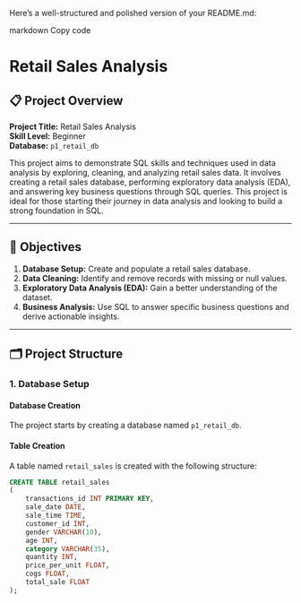 
Here’s a well-structured and polished version of your README.md:

markdown
Copy code
# Retail Sales Analysis

## 📋 Project Overview

**Project Title:** Retail Sales Analysis  
**Skill Level:** Beginner  
**Database:** `p1_retail_db`  

This project aims to demonstrate SQL skills and techniques used in data analysis by exploring, cleaning, and analyzing retail sales data. It involves creating a retail sales database, performing exploratory data analysis (EDA), and answering key business questions through SQL queries. This project is ideal for those starting their journey in data analysis and looking to build a strong foundation in SQL.

---

## 🎯 Objectives

1. **Database Setup:** Create and populate a retail sales database.
2. **Data Cleaning:** Identify and remove records with missing or null values.
3. **Exploratory Data Analysis (EDA):** Gain a better understanding of the dataset.
4. **Business Analysis:** Use SQL to answer specific business questions and derive actionable insights.

---

## 🗂️ Project Structure

### 1. Database Setup

#### **Database Creation**  
The project starts by creating a database named `p1_retail_db`.  

#### **Table Creation**  
A table named `retail_sales` is created with the following structure:  
```sql
CREATE TABLE retail_sales
(
    transactions_id INT PRIMARY KEY,
    sale_date DATE,
    sale_time TIME,
    customer_id INT,
    gender VARCHAR(10),
    age INT,
    category VARCHAR(35),
    quantity INT,
    price_per_unit FLOAT,
    cogs FLOAT,
    total_sale FLOAT
);
